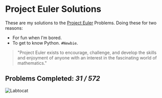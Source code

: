 # Project Euler Solutions

These are my solutions to the [Project Euler](https://projecteuler.net/) Problems. 
Doing these for two reasons: 
* For fun when I'm bored. 
* To get to know Python. `#Newbie`.

> "Project Euler exists to encourage, challenge, and develop the skills and 
> enjoyment of anyone with an interest in the fascinating world of mathematics."

## Problems Completed: _31 / 572_

![Labtocat](https://octodex.github.com/images/labtocat.png)
